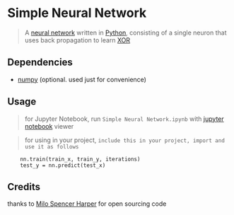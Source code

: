 # Simple Neural Network

> A [neural network](https://en.wikipedia.org/wiki/Artificial_neural_network) written in [Python](https://www.python.org/), consisting of a single neuron that uses back propagation to learn [XOR](https://en.wikipedia.org/wiki/XOR_gate)

## Dependencies

- [numpy](http://www.numpy.org/) (optional. used just for convenience)

## Usage

> for Jupyter Notebook, run `Simple Neural Network.ipynb` with [jupyter notebook](https://jupyter.org/) viewer

> for using in your project, 
`include this in your project, import and use it as follows`

``` nn = SimpleNeuralNetwork(dimensions)
    nn.train(train_x, train_y, iterations)
    test_y = nn.predict(test_x)
```

## Credits

thanks to [Milo Spencer Harper](https://github.com/miloharper) for open sourcing code
